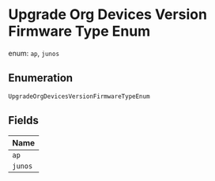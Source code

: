 
# Upgrade Org Devices Version Firmware Type Enum

enum: `ap`, `junos`

## Enumeration

`UpgradeOrgDevicesVersionFirmwareTypeEnum`

## Fields

| Name |
|  --- |
| `ap` |
| `junos` |

